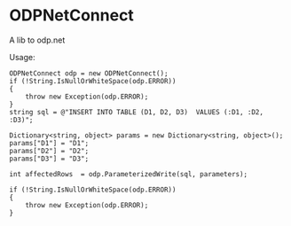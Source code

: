 # ODPNetConnect
A lib to odp.net

Usage:

    ODPNetConnect odp = new ODPNetConnect();
    if (!String.IsNullOrWhiteSpace(odp.ERROR))
    {
        throw new Exception(odp.ERROR);
    }
    string sql = @"INSERT INTO TABLE (D1, D2, D3)  VALUES (:D1, :D2, :D3)";

    Dictionary<string, object> params = new Dictionary<string, object>();
    params["D1"] = "D1";
    params["D2"] = "D2";
    params["D3"] = "D3";

    int affectedRows  = odp.ParameterizedWrite(sql, parameters);

    if (!String.IsNullOrWhiteSpace(odp.ERROR))
    {
        throw new Exception(odp.ERROR);
    }

